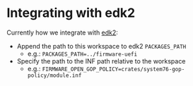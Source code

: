 # Integrating with edk2

Currently how we integrate with [edk2](https://github.com/tianocore/edk2):

- Append the path to this workspace to edk2 `PACKAGES_PATH`
  - e.g.: `PACKAGES_PATH=../firmware-uefi`
- Specify the path to the INF path relative to the workspace
  - e.g.: `FIRMWARE_OPEN_GOP_POLICY=crates/system76-gop-policy/module.inf`
